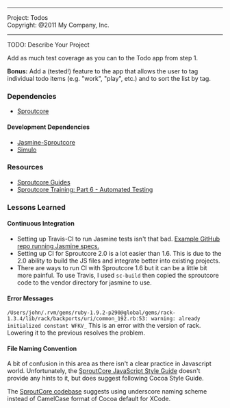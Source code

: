 --------------------------------------------------------------------------
Project:   Todos  
Copyright: @2011 My Company, Inc.  

--------------------------------------------------------------------------
TODO: Describe Your Project


Add as much test coverage as you can to the Todo app from step 1.

**Bonus:** Add a (tested!) feature to the app that allows the user to tag individual todo items (e.g. "work", "play", etc.) and to sort the list by tag.

### Dependencies
* [Sproutcore](http://sproutcore.com)

#### Development Dependencies
* [Jasmine-Sproutcore](https://github.com/gmoeck/jasmine-sproutcore)
* [Simulo](https://github.com/gmoeck/simulo)

### Resources
* [Sproutcore Guides](http://guides.sproutcore.com)
* [Sproutcore Training: Part 6 - Automated Testing](http://vimeo.com/26026503)

### Lessons Learned

#### Continuous Integration
* Setting up Travis-CI to run Jasmine tests isn't that bad. [Example
  GitHub repo running Jasmine specs.]()
* Setting up CI for Sproutcore 2.0 is a lot easier than 1.6. This is due
  to the 2.0 ability to build the JS files and integrate better into
existing projects.
* There are ways to run CI with Sproutcore 1.6 but it can be a little
  bit more painful. To use Travis, I used `sc-build` then copied the
sproutcore code to the vendor directory for jasmine to use.

#### Error Messages
`/Users/john/.rvm/gems/ruby-1.9.2-p290@global/gems/rack-1.3.4/lib/rack/backports/uri/common_192.rb:53: warning: already initialized constant WFKV_`
This is an error with the version of rack. Lowering it to the previous
resolves the problem.

#### File Naming Convention
A bit of confusion in this area as there isn't a clear practice in
Javascript world. Unfortunately, the [SproutCore JavaScript Style
Guide](http://guides.sproutcore.com/style_guide.html) doesn't provide
any hints to it, but does suggest following Cocoa Style Guide.

The [SproutCore codebase](https://github.com/sproutcore/sproutcore/tree/master/apps/test_controls/resources)
suggests using underscore naming scheme instead of CamelCase format of Cocoa default for XCode.


